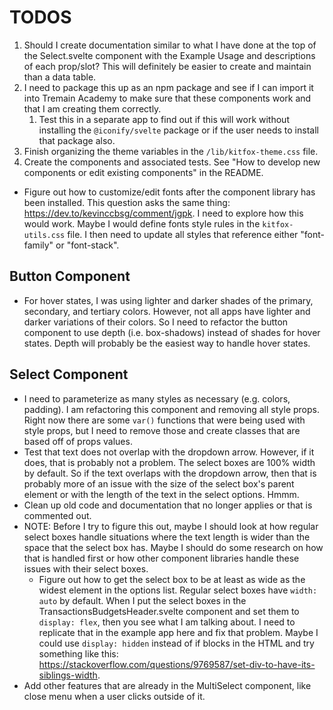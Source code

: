 # TODOS
1. Should I create documentation similar to what I have done at the top of the Select.svelte component with the Example Usage and descriptions of each prop/slot? This will definitely be easier to create and maintain than a data table.
2. I need to package this up as an npm package and see if I can import it into Tremain Academy to make sure that these components work and that I am creating them correctly.
    1. Test this in a separate app to find out if this will work without installing the `@iconify/svelte` package or if the user needs to install that package also.
3. Finish organizing the theme variables in the `/lib/kitfox-theme.css` file.
4. Create the components and associated tests. See "How to develop new components or edit existing components" in the README.

* Figure out how to customize/edit fonts after the component library has been installed. This question asks the same thing: https://dev.to/kevinccbsg/comment/jgpk. I need to explore how this would work. Maybe I would define fonts style rules in the `kitfox-utils.css` file. I then need to update all styles that reference either "font-family" or "font-stack".

## Button Component
* For hover states, I was using lighter and darker shades of the primary, secondary, and tertiary colors. However, not all apps have lighter and darker variations of their colors. So I need to refactor the button component to use depth (i.e. box-shadows) instead of shades for hover states. Depth will probably be the easiest way to handle hover states.

## Select Component
* I need to parameterize as many styles as necessary (e.g. colors, padding). I am refactoring this component and removing all style props. Right now there are some `var()` functions that were being used with style props, but I need to remove those and create classes that are based off of props values.
* Test that text does not overlap with the dropdown arrow. However, if it does, that is probably not a problem. The select boxes are 100% width by default. So if the text overlaps with the dropdown arrow, then that is probably more of an issue with the size of the select box's parent element or with the length of the text in the select options. Hmmm.
* Clean up old code and documentation that no longer applies or that is commented out.
* NOTE: Before I try to figure this out, maybe I should look at how regular select boxes handle situations where the text length is wider than the space that the select box has. Maybe I should do some research on how that is handled first or how other component libraries handle these issues with their select boxes.
    * Figure out how to get the select box to be at least as wide as the widest element in the options list. Regular select boxes have `width: auto` by default. When I put the select boxes in the TransactionsBudgetsHeader.svelte component and set them to `display: flex`, then you see what I am talking about. I need to replicate that in the example app here and fix that problem. Maybe I could use `display: hidden` instead of if blocks in the HTML and try something like this: https://stackoverflow.com/questions/9769587/set-div-to-have-its-siblings-width.
* Add other features that are already in the MultiSelect component, like close menu when a user clicks outside of it.
